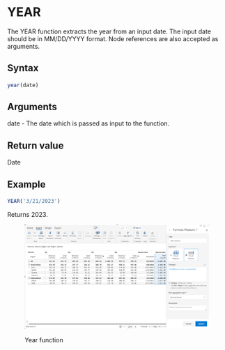 # YEAR

The YEAR function extracts the year from an input date. The input date should be in MM/DD/YYYY format. Node references are also accepted as arguments.

## Syntax

```javascript
year(date)
```

## Arguments

date - The date which is passed as input to the function.&#x20;

## Return value

Date

## Example

```javascript
YEAR('3/21/2023')
```

Returns 2023.

<figure><img src="../../.gitbook/assets/image (166) (1).png" alt=""><figcaption><p>Year function</p></figcaption></figure>
